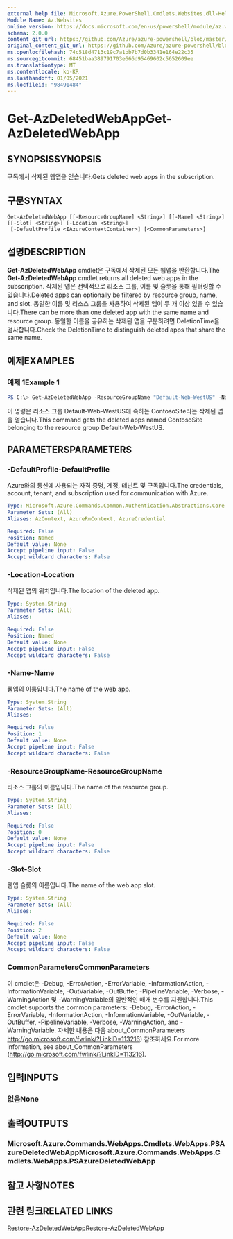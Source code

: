 ```yaml
---
external help file: Microsoft.Azure.PowerShell.Cmdlets.Websites.dll-Help.xml
Module Name: Az.Websites
online version: https://docs.microsoft.com/en-us/powershell/module/az.websites/get-azdeletedwebapp
schema: 2.0.0
content_git_url: https://github.com/Azure/azure-powershell/blob/master/src/Websites/Websites/help/Get-AzDeletedWebApp.md
original_content_git_url: https://github.com/Azure/azure-powershell/blob/master/src/Websites/Websites/help/Get-AzDeletedWebApp.md
ms.openlocfilehash: 74c518d4713c19c7a1bb7b7d0b3341e164e22c35
ms.sourcegitcommit: 68451baa389791703e666d95469602c5652609ee
ms.translationtype: MT
ms.contentlocale: ko-KR
ms.lasthandoff: 01/05/2021
ms.locfileid: "98491484"
---
```

# <span data-ttu-id="a1788-101">Get-AzDeletedWebApp</span><span class="sxs-lookup"><span data-stu-id="a1788-101">Get-AzDeletedWebApp</span></span>

## <span data-ttu-id="a1788-102">SYNOPSIS</span><span class="sxs-lookup"><span data-stu-id="a1788-102">SYNOPSIS</span></span>
<span data-ttu-id="a1788-103">구독에서 삭제된 웹앱을 얻습니다.</span><span class="sxs-lookup"><span data-stu-id="a1788-103">Gets deleted web apps in the subscription.</span></span>

## <span data-ttu-id="a1788-104">구문</span><span class="sxs-lookup"><span data-stu-id="a1788-104">SYNTAX</span></span>

```
Get-AzDeletedWebApp [[-ResourceGroupName] <String>] [[-Name] <String>] [[-Slot] <String>] [-Location <String>]
 [-DefaultProfile <IAzureContextContainer>] [<CommonParameters>]
```

## <span data-ttu-id="a1788-105">설명</span><span class="sxs-lookup"><span data-stu-id="a1788-105">DESCRIPTION</span></span>
<span data-ttu-id="a1788-106">**Get-AzDeletedWebApp** cmdlet은 구독에서 삭제된 모든 웹앱을 반환합니다.</span><span class="sxs-lookup"><span data-stu-id="a1788-106">The **Get-AzDeletedWebApp** cmdlet returns all deleted web apps in the subscription.</span></span> <span data-ttu-id="a1788-107">삭제된 앱은 선택적으로 리소스 그룹, 이름 및 슬롯을 통해 필터링할 수 있습니다.</span><span class="sxs-lookup"><span data-stu-id="a1788-107">Deleted apps can optionally be filtered by resource group, name, and slot.</span></span> <span data-ttu-id="a1788-108">동일한 이름 및 리소스 그룹을 사용하여 삭제된 앱이 두 개 이상 있을 수 있습니다.</span><span class="sxs-lookup"><span data-stu-id="a1788-108">There can be more than one deleted app with the same name and resource group.</span></span> <span data-ttu-id="a1788-109">동일한 이름을 공유하는 삭제된 앱을 구분하려면 DeletionTime을 검사합니다.</span><span class="sxs-lookup"><span data-stu-id="a1788-109">Check the DeletionTime to distinguish deleted apps that share the same name.</span></span>

## <span data-ttu-id="a1788-110">예제</span><span class="sxs-lookup"><span data-stu-id="a1788-110">EXAMPLES</span></span>

### <span data-ttu-id="a1788-111">예제 1</span><span class="sxs-lookup"><span data-stu-id="a1788-111">Example 1</span></span>
```powershell
PS C:\> Get-AzDeletedWebApp -ResourceGroupName "Default-Web-WestUS" -Name "ContosoSite"
```

<span data-ttu-id="a1788-112">이 명령은 리소스 그룹 Default-Web-WestUS에 속하는 ContosoSite라는 삭제된 앱을 얻습니다.</span><span class="sxs-lookup"><span data-stu-id="a1788-112">This command gets the deleted apps named ContosoSite belonging to the resource group Default-Web-WestUS.</span></span>

## <span data-ttu-id="a1788-113">PARAMETERS</span><span class="sxs-lookup"><span data-stu-id="a1788-113">PARAMETERS</span></span>

### <span data-ttu-id="a1788-114">-DefaultProfile</span><span class="sxs-lookup"><span data-stu-id="a1788-114">-DefaultProfile</span></span>
<span data-ttu-id="a1788-115">Azure와의 통신에 사용되는 자격 증명, 계정, 테넌트 및 구독입니다.</span><span class="sxs-lookup"><span data-stu-id="a1788-115">The credentials, account, tenant, and subscription used for communication with Azure.</span></span>

```yaml
Type: Microsoft.Azure.Commands.Common.Authentication.Abstractions.Core.IAzureContextContainer
Parameter Sets: (All)
Aliases: AzContext, AzureRmContext, AzureCredential

Required: False
Position: Named
Default value: None
Accept pipeline input: False
Accept wildcard characters: False
```

### <span data-ttu-id="a1788-116">-Location</span><span class="sxs-lookup"><span data-stu-id="a1788-116">-Location</span></span>
<span data-ttu-id="a1788-117">삭제된 앱의 위치입니다.</span><span class="sxs-lookup"><span data-stu-id="a1788-117">The location of the deleted app.</span></span>

```yaml
Type: System.String
Parameter Sets: (All)
Aliases:

Required: False
Position: Named
Default value: None
Accept pipeline input: False
Accept wildcard characters: False
```

### <span data-ttu-id="a1788-118">-Name</span><span class="sxs-lookup"><span data-stu-id="a1788-118">-Name</span></span>
<span data-ttu-id="a1788-119">웹앱의 이름입니다.</span><span class="sxs-lookup"><span data-stu-id="a1788-119">The name of the web app.</span></span>

```yaml
Type: System.String
Parameter Sets: (All)
Aliases:

Required: False
Position: 1
Default value: None
Accept pipeline input: False
Accept wildcard characters: False
```

### <span data-ttu-id="a1788-120">-ResourceGroupName</span><span class="sxs-lookup"><span data-stu-id="a1788-120">-ResourceGroupName</span></span>
<span data-ttu-id="a1788-121">리소스 그룹의 이름입니다.</span><span class="sxs-lookup"><span data-stu-id="a1788-121">The name of the resource group.</span></span>

```yaml
Type: System.String
Parameter Sets: (All)
Aliases:

Required: False
Position: 0
Default value: None
Accept pipeline input: False
Accept wildcard characters: False
```

### <span data-ttu-id="a1788-122">-Slot</span><span class="sxs-lookup"><span data-stu-id="a1788-122">-Slot</span></span>
<span data-ttu-id="a1788-123">웹앱 슬롯의 이름입니다.</span><span class="sxs-lookup"><span data-stu-id="a1788-123">The name of the web app slot.</span></span>

```yaml
Type: System.String
Parameter Sets: (All)
Aliases:

Required: False
Position: 2
Default value: None
Accept pipeline input: False
Accept wildcard characters: False
```

### <span data-ttu-id="a1788-124">CommonParameters</span><span class="sxs-lookup"><span data-stu-id="a1788-124">CommonParameters</span></span>
<span data-ttu-id="a1788-125">이 cmdlet은 -Debug, -ErrorAction, -ErrorVariable, -InformationAction, -InformationVariable, -OutVariable, -OutBuffer, -PipelineVariable, -Verbose, -WarningAction 및 -WarningVariable의 일반적인 매개 변수를 지원합니다.</span><span class="sxs-lookup"><span data-stu-id="a1788-125">This cmdlet supports the common parameters: -Debug, -ErrorAction, -ErrorVariable, -InformationAction, -InformationVariable, -OutVariable, -OutBuffer, -PipelineVariable, -Verbose, -WarningAction, and -WarningVariable.</span></span> <span data-ttu-id="a1788-126">자세한 내용은 다음 about_CommonParameters http://go.microsoft.com/fwlink/?LinkID=113216) 참조하세요.</span><span class="sxs-lookup"><span data-stu-id="a1788-126">For more information, see about_CommonParameters (http://go.microsoft.com/fwlink/?LinkID=113216).</span></span>

## <span data-ttu-id="a1788-127">입력</span><span class="sxs-lookup"><span data-stu-id="a1788-127">INPUTS</span></span>

### <span data-ttu-id="a1788-128">없음</span><span class="sxs-lookup"><span data-stu-id="a1788-128">None</span></span>

## <span data-ttu-id="a1788-129">출력</span><span class="sxs-lookup"><span data-stu-id="a1788-129">OUTPUTS</span></span>

### <span data-ttu-id="a1788-130">Microsoft.Azure.Commands.WebApps.Cmdlets.WebApps.PSAzureDeletedWebApp</span><span class="sxs-lookup"><span data-stu-id="a1788-130">Microsoft.Azure.Commands.WebApps.Cmdlets.WebApps.PSAzureDeletedWebApp</span></span>

## <span data-ttu-id="a1788-131">참고 사항</span><span class="sxs-lookup"><span data-stu-id="a1788-131">NOTES</span></span>

## <span data-ttu-id="a1788-132">관련 링크</span><span class="sxs-lookup"><span data-stu-id="a1788-132">RELATED LINKS</span></span>

[<span data-ttu-id="a1788-133">Restore-AzDeletedWebApp</span><span class="sxs-lookup"><span data-stu-id="a1788-133">Restore-AzDeletedWebApp</span></span>](./Restore-AzDeletedWebApp.md)